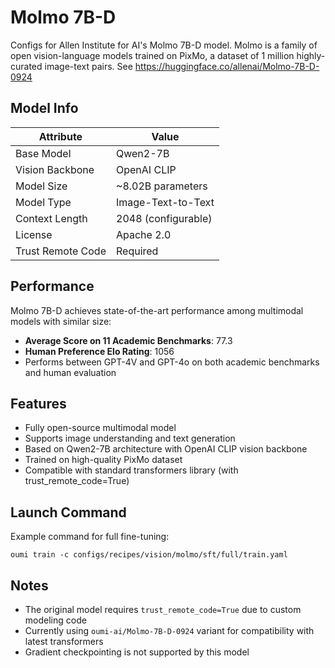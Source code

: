 # Molmo 7B-D

Configs for Allen Institute for AI's Molmo 7B-D model. Molmo is a family of open vision-language models trained on PixMo, a dataset of 1 million highly-curated image-text pairs. See https://huggingface.co/allenai/Molmo-7B-D-0924

## Model Info

| Attribute | Value |
|--|--|
| Base Model | Qwen2-7B |
| Vision Backbone | OpenAI CLIP |
| Model Size | ~8.02B parameters |
| Model Type | Image-Text-to-Text |
| Context Length | 2048 (configurable) |
| License | Apache 2.0 |
| Trust Remote Code | Required |

## Performance

Molmo 7B-D achieves state-of-the-art performance among multimodal models with similar size:
- **Average Score on 11 Academic Benchmarks**: 77.3
- **Human Preference Elo Rating**: 1056
- Performs between GPT-4V and GPT-4o on both academic benchmarks and human evaluation

## Features

- Fully open-source multimodal model
- Supports image understanding and text generation
- Based on Qwen2-7B architecture with OpenAI CLIP vision backbone
- Trained on high-quality PixMo dataset
- Compatible with standard transformers library (with trust_remote_code=True)

## Launch Command

Example command for full fine-tuning:
```shell
oumi train -c configs/recipes/vision/molmo/sft/full/train.yaml
```

## Notes

- The original model requires `trust_remote_code=True` due to custom modeling code
- Currently using `oumi-ai/Molmo-7B-D-0924` variant for compatibility with latest transformers
- Gradient checkpointing is not supported by this model
